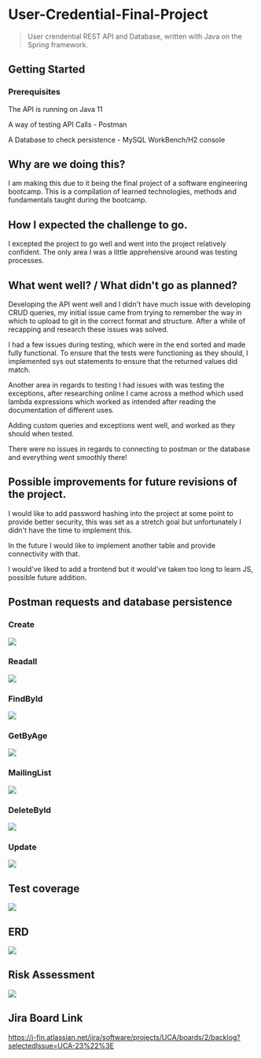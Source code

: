 # User-Credential-Final-Project

>User crendential REST API and Database, written with Java on the Spring framework.

## Getting Started


### Prerequisites

The API is running on Java 11

A way of testing API Calls - Postman

A Database to check persistence - MySQL WorkBench/H2 console

## Why are we doing this?

I am making this due to it being the final project of a software engineering bootcamp. This is a compilation of learned technologies, methods and fundamentals taught during the bootcamp.


## How I expected the challenge to go.
I excepted the project to go well and went into the project relatively confident.
The only area I was a little apprehensive around was testing processes.


## What went well? / What didn't go as planned?
Developing the API went well and I didn't have much issue with developing CRUD queries, my initial issue came from trying to remember the way in which to upload to git in the correct format and structure. After a while of recapping and research these issues was solved.

I had a few issues during testing, which were in the end sorted and made fully functional. To ensure that the tests were functioning as they should, I implemented sys out statements to ensure that the returned values did match.

Another area in regards to testing I had issues with was testing the exceptions, after researching online I came across a method which used lambda expressions which worked as intended after reading the documentation of different uses.

Adding custom queries and exceptions went well, and worked as they should when tested.

There were no issues in regards to connecting to postman or the database and everything went smoothly there!


## Possible improvements for future revisions of the project.
I would like to add password hashing into the project at some point to provide better security, this was set as a stretch goal but unfortunately I didn't have the time to implement this.

In the future I would like to implement another table and provide connectivity with that.

I would've liked to add a frontend but it would've taken too long to learn JS, possible future addition.


## Postman requests and database persistence

### Create 
<img src="docs/create.png">

### Readall
<img src="docs/readall.png">

### FindById
<img src="docs/findbyid.png">

### GetByAge
<img src="docs/getbyage.png">

### MailingList
<img src="docs/mailinglist.png">

### DeleteById
<img src="docs/deletebyid.png">

### Update 
<img src="docs/update.png">

## Test coverage 
<img src="docs/testandcoverage.png">

## ERD 
<img src="docs/Project-erd.jpg">

## Risk Assessment
<img src="docs/RiskAssessment.png">

## Jira Board Link

https://j-fin.atlassian.net/jira/software/projects/UCA/boards/2/backlog?selectedIssue=UCA-23%22%3E





